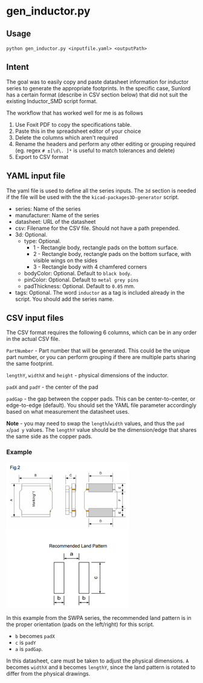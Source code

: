 # gen_inductor.py
## Usage
`python gen_inductor.py <inputfile.yaml> <outputPath>`

## Intent
The goal was to easily copy and paste datasheet information for inductor series to generate the
appropriate footprints. In the specific case, Sunlord has a certain format (describe in CSV section below)
that did not suit the existing Inductor_SMD script format.

The workflow that has worked well for me is as follows
1. Use Foxit PDF to copy the specifications table.
1. Paste this in the spreadsheet editor of your choice
1. Delete the columns which aren't required
1. Rename the headers and perform any other editing or grouping required (eg. regex `# ±[\d\. ]*` is useful to match tolerances and delete)
1. Export to CSV format

## YAML input file
The yaml file is used to define all the series inputs. The `3d` section is needed if the file will be used with the the `kicad-packages3D-generator` script.

- series: Name of the series
- manufacturer: Name of the series
- datasheet: URL of the datasheet
- csv: Filename for the CSV file. Should not have a path prepended.
-   3d: Optional.
    - type: Optional. 
        * 1 - Rectangle body, rectangle pads on the bottom surface.
        * 2 - Rectangle body, rectangle pads on the bottom surface, with visible wings on the sides
        * 3 - Rectangle body with 4 chamfered corners
    - bodyColor: Optional. Default to `black body`.
    - pinColor: Optional. Default to `metal grey pins`
    - padThickness: Optional. Default to `0.05` mm.
- tags: Optional. The word `inductor` as a tag is included already in the script. You should add the series name.
 

## CSV input files
The CSV format requires the following 6 columns, which can be in any order in the actual CSV file.

`PartNumber` - Part number that will be generated. This could be the unique part number,
or you can perform grouping if there are multiple parts sharing the same footprint.

`lengthY`, `widthX` and `height` - physical dimensions of the inductor.

`padX` and `padY` - the center of the pad

`padGap` - the gap between the copper pads. This can be center-to-center, or edge-to-edge (default). 
You should set the YAML file parameter accordingly based on what measurement the datasheet uses.

**Note** - you may need to swap the `length`/`width` values, and thus the `pad x`/`pad y` values.
The `lengthY` value should be the dimension/edge that shares the same side as the copper pads.

### Example
![Layout Example](layout1.png)

In this example from the SWPA series, the recommended land pattern is in the proper orientation (pads on the left/right) for this script.

- `b` becomes `padX`
- `c` is `padY`
- `a` is `padGap`.

In this datasheet, care must be taken to adjust the physical dimensions. `A` becomes `widthX` and `B` becomes `lengthY`,
since the land pattern is rotated to differ from the physical drawings.

